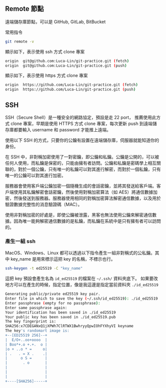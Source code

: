 ## Remote 節點

遠端儲存庫節點，可以是 GitHub, GitLab, BitBucket

常用指令

```bash
git remote -v
```

顯示如下，表示使用 ssh 方式 clone 專案

```bash
origin  git@github.com:Luca-Lin/git-practice.git (fetch)
origin  git@github.com:Luca-Lin/git-practice.git (push)
```

顯示如下，表示使用 https 方式 clone 專案

```bash
origin	https://github.com/Luca-Lin/git-practice.git (fetch)
origin	https://github.com/Luca-Lin/git-practice.git (push)
```

## SSH

SSH（Secure Shell）是一種安全的網路協定，預設是走 22 port，
推薦使用此方式 clone 專案，早期是使用 HTTPS 方式 clone 專案，每次更新 push 到遠端儲存庫都要輸入 username 和 password 才能推上遠端。

使用以下 SSH 的方式，只要你的公鑰有設置在遠端儲存庫，伺服器就能知道你的身份。

在 SSH 中，非對稱加密使用了一對密鑰，即公鑰和私鑰。公鑰是公開的，可以被任何人使用，而私鑰是保密的，只能由擁有者訪問。公鑰和私鑰是密碼學上相互關聯的，對於一個公鑰，只有唯一的私鑰可以對其進行解密，而對於一個私鑰，只有唯一的公鑰可以對其進行加密。

服務器會使用客戶端公鑰加密一個隨機生成的會話密鑰，並將其發送給客戶端。客戶端使用其私鑰解密會話密鑰，然後使用對稱加密算法（如 AES）將通信數據加密，然後發送到服務器。服務器使用相同的對稱加密算法解密通信數據，以及用於驗證數據完整性的消息驗證碼（MAC）。

使用非對稱加密的好處是，即使公鑰被泄露，黑客也無法使用公鑰來解密通信數據。因為唯一能夠解密通信數據的是私鑰，而私鑰在系統中是只有擁有者可以訪問的。

### 產生一組 ssh

MacOS、Windows、Linux 都可以透過以下指令產生一組非對稱式的公私鑰。其中 key_name 是用來標示這把 key 的名稱，不標示也行。

```bash
ssh-keygen -t ed25519 -C "key_name"
```

這把 key 預設會產生名為 `id_ed25519` 的檔案在 `~/.ssh/` 資料夾底下。
如果要改地方可以在產生的時候，指定位置，像是我這邊是指定當前資料夾 `./id_ed25519`

```bash
Generating public/private ed25519 key pair.
Enter file in which to save the key (~/.ssh/id_ed25519): ./id_ed25519
Enter passphrase (empty for no passphrase):
Enter same passphrase again:
Your identification has been saved in ./id_ed25519
Your public key has been saved in ./id_ed25519.pub
The key fingerprint is:
SHA256:x7CDEGANxQ1jXPWh7ClRTWX1BwhryyQpwIOhFYXhyVI keyname
The key's randomart image is:
+--[ED25519 256]--+
|  E/O+..oo+oooo  |
| Boo*+.o +.+.  o |
|o + ..o * =     o|
| .   . = X .    .|
|      o S =      |
|       . o       |
|                 |
|                 |
|                 |
+----[SHA256]-----+
```
